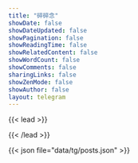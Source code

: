 ```yaml
---
title: "碎碎念"
showDate: false
showDateUpdated: false
showPagination: false
showReadingTime: false 
showRelatedContent: false
showWordCount: false
showComments: false
sharingLinks: false
showZenMode: false
showAuthor: false
layout: telegram
---
```

{{< lead >}}

{{< /lead >}}

{{< json file="data/tg/posts.json" >}}